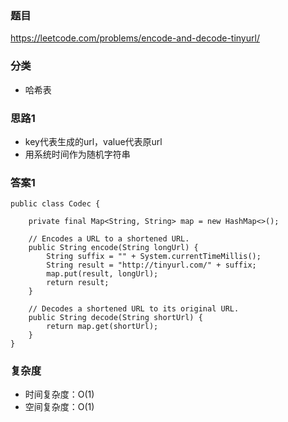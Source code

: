 ### 题目
https://leetcode.com/problems/encode-and-decode-tinyurl/

### 分类
* 哈希表

### 思路1
* key代表生成的url，value代表原url
* 用系统时间作为随机字符串

### 答案1
```
public class Codec {

    private final Map<String, String> map = new HashMap<>();

    // Encodes a URL to a shortened URL.
    public String encode(String longUrl) {
        String suffix = "" + System.currentTimeMillis();
        String result = "http://tinyurl.com/" + suffix;
        map.put(result, longUrl);
        return result;
    }

    // Decodes a shortened URL to its original URL.
    public String decode(String shortUrl) {
        return map.get(shortUrl);
    }
}
```

### 复杂度
* 时间复杂度：O(1)
* 空间复杂度：O(1)

